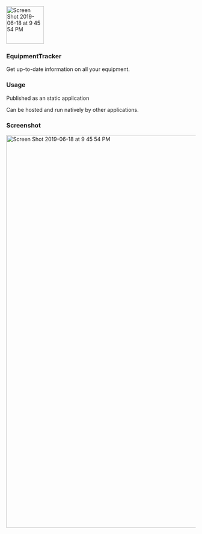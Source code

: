
<img width="100" alt="Screen Shot 2019-06-18 at 9 45 54 PM" src="https://user-images.githubusercontent.com/8366399/59737514-cc875a80-9212-11e9-88a4-de45ad5be5a3.png">

### EquipmentTracker
Get up-to-date information on all your equipment.

### Usage
Published as an static application

Can be hosted and run natively by other applications.

### Screenshot
<img width="1045" alt="Screen Shot 2019-06-18 at 9 45 54 PM" src="https://user-images.githubusercontent.com/8366399/59737478-acf03200-9212-11e9-9bea-a46deb481a6b.png">
